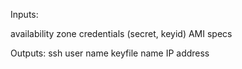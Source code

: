 Inputs:

availability zone
credentials (secret, keyid)
AMI specs

Outputs:
ssh user name
keyfile name
IP address
